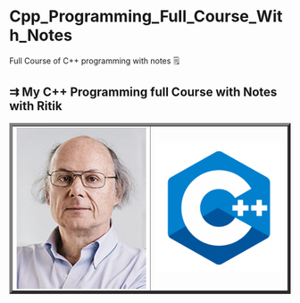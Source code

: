 # Cpp_Programming_Full_Course_With_Notes
Full Course of C++ programming with notes 🗒
<h2>&#8649 My C++ Programming full Course with Notes with Ritik</h2>
<table border="5px" style="border-collapse: collapse;">
  <tr>
    <td>
      <img align="center" src="https://github.com/CodeWithRitikCoder/Cpp_Programming_Full_Course_With_Notes/blob/master/Images%20related%20this%20course/bjarne_stroustrup.jpeg" alt="Bjarne Stroustrup image" width="280" />
    </td>
    <td>
      <img align="center" src="https://github.com/CodeWithRitikCoder/Cpp_Programming_Full_Course_With_Notes/blob/master/Images%20related%20this%20course/cpp_logo.png" alt="C++ Logo" width="280" />
    </td>
  </tr>
